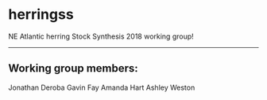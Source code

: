 # herringss
NE Atlantic herring Stock Synthesis 2018 working group!

---
## Working group members:

Jonathan Deroba
Gavin Fay
Amanda Hart
Ashley Weston
